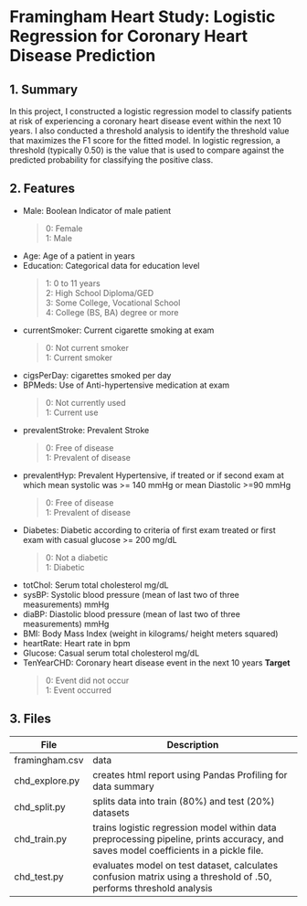 # Framingham Heart Study: Logistic Regression for Coronary Heart Disease Prediction

## 1. Summary
In this project, I constructed a logistic regression model to classify patients at risk of experiencing a coronary heart disease event within the next 10 years. I also conducted a threshold analysis to identify the threshold value that maximizes the F1 score for the fitted model. In logistic regression, a threshold (typically 0.50) is the value that is used to compare against the predicted probability for classifying the positive class. 

## 2. Features
* Male: Boolean Indicator of male patient
  > 0: Female \
  > 1: Male
* Age: Age of a patient in years
* Education: Categorical data for education level
  > 1: 0 to 11 years \
  > 2: High School Diploma/GED \
  > 3: Some College, Vocational School \
  > 4: College (BS, BA) degree or more
* currentSmoker: Current cigarette smoking at exam
  > 0: Not current smoker \
  > 1: Current smoker
* cigsPerDay: cigarettes smoked per day
* BPMeds: Use of Anti-hypertensive medication at exam
  > 0: Not currently used \
  > 1: Current use
* prevalentStroke: Prevalent Stroke
  > 0: Free of disease \
  > 1: Prevalent of disease
* prevalentHyp: Prevalent Hypertensive, if treated or if second exam at which mean systolic was >= 140 mmHg or mean Diastolic >=90 mmHg
  > 0: Free of disease \
  > 1: Prevalent of disease
* Diabetes: Diabetic according to criteria of first exam treated or first exam with casual glucose >= 200 mg/dL
  > 0: Not a diabetic \
  > 1: Diabetic
* totChol: Serum total cholesterol mg/dL
* sysBP: Systolic blood pressure (mean of last two of three measurements) mmHg
* diaBP: Diastolic blood pressure (mean of last two of three measurements) mmHg
* BMI: Body Mass Index (weight in kilograms/ height meters squared)
* heartRate: Heart rate in bpm
* Glucose: Casual serum total cholesterol mg/dL
* TenYearCHD: Coronary heart disease event in the next 10 years **Target**
  > 0: Event did not occur \
  > 1: Event occurred

## 3. Files

File            | Description
----------------|-----------------
framingham.csv  | data
chd_explore.py  | creates html report using Pandas Profiling for data summary
chd_split.py    | splits data into train (80%) and test (20%) datasets 
chd_train.py    | trains logistic regression model within data preprocessing pipeline, prints accuracy, and saves model coefficients in a pickle file.  
chd_test.py     | evaluates model on test dataset, calculates confusion matrix using a threshold of .50, performs threshold analysis
